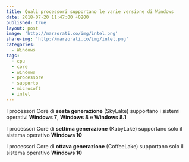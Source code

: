 ```yaml
---
title: Quali processori supportano le varie versione di Windows
date: 2018-07-20 11:47:00 +0200
published: true
layout: post
image: 'http://marzorati.co/img/intel.png'
share-img: 'http://marzorati.co/img/intel.png'
categories:
  - Windows
tags:
  - cpu
  - core
  - windows
  - processore
  - supporto
  - microsoft
  - intel
---
```

I processori Core di **sesta generazione** (SkyLake) supportano i sistemi operativi **Windows 7**, **Windows 8** e **Windows 8.1**   

I processori Core di **settima generazione** (KabyLake) supportano solo il sistema operativo **Windows 10**   

I processori Core di **ottava generazione** (CoffeeLake) supportano solo il sistema operativo **Windows 10**   
